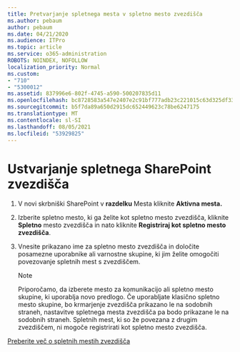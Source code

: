 ```yaml
---
title: Pretvarjanje spletnega mesta v spletno mesto zvezdišča
ms.author: pebaum
author: pebaum
ms.date: 04/21/2020
ms.audience: ITPro
ms.topic: article
ms.service: o365-administration
ROBOTS: NOINDEX, NOFOLLOW
localization_priority: Normal
ms.custom:
- "710"
- "5300012"
ms.assetid: 837996e6-802f-4745-a590-500207835d11
ms.openlocfilehash: bc8728583a547e2407e2c91bf777adb23c221015c63d325df33db6c691f98e71
ms.sourcegitcommit: b5f7da89a650d2915dc652449623c78be6247175
ms.translationtype: MT
ms.contentlocale: sl-SI
ms.lasthandoff: 08/05/2021
ms.locfileid: "53929825"
---
```

# <a name="create-a-sharepoint-hub-site"></a>Ustvarjanje spletnega SharePoint zvezdišča

1. V novi skrbniški SharePoint v **razdelku** Mesta kliknite **Aktivna mesta.**

2. Izberite spletno mesto, ki ga želite kot spletno mesto zvezdišča, kliknite **Spletno** mesto zvezdišča in nato kliknite **Registriraj kot spletno mesto zvezdišča**.

3. Vnesite prikazano ime za spletno mesto zvezdišča in določite posamezne uporabnike ali varnostne skupine, ki jim želite omogočiti povezovanje spletnih mest s zvezdiščem.

    > [!NOTE]
    >  Priporočamo, da izberete mesto za komunikacijo ali spletno mesto skupine, ki uporablja novo predlogo. Če uporabljate klasično spletno mesto skupine, bo krmarjenje zvezdišča prikazano le na sodobnih straneh, nastavitve spletnega mesta zvezdišča pa bodo prikazane le na sodobnih straneh. Spletnih mest, ki so že povezana z drugim zvezdiščem, ni mogoče registrirati kot spletno mesto zvezdišča.
  
[Preberite več o spletnih mestih zvezdišča](https://go.microsoft.com/fwlink/?linkid=869149)
  